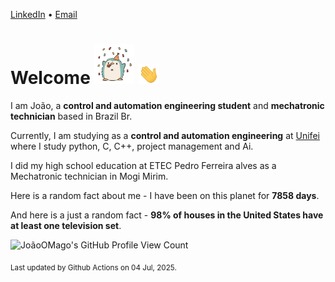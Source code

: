 [LinkedIn](https://www.linkedin.com/in/joão-pedro-gozzoli-b95641301/) &bull;
[Email](joaopedrogozzoli@gmail.com)

# Welcome <img src="happy.gif" height="64px" /> <img src="wave.gif" height="32px" />

I am João, a  **control and automation engineering student** and **mechatronic technician** based in Brazil Br.

Currently, I am studying as a **control and automation engineering** at [Unifei](https://unifei.edu.br) where I study python, C, C++, project management and Ai.

I did my high school education at ETEC Pedro Ferreira alves as a Mechatronic technician in Mogi Mirim.

Here is a random fact about me - I have been on this planet for **7858 days**.

And here is a just a random fact -  **98% of houses in the United States have at least one television set**.

![JoãoOMago's GitHub Profile View Count](https://komarev.com/ghpvc/?username=JoaoOMago)

<sub>Last updated by Github Actions on 04 Jul, 2025.</sub>
